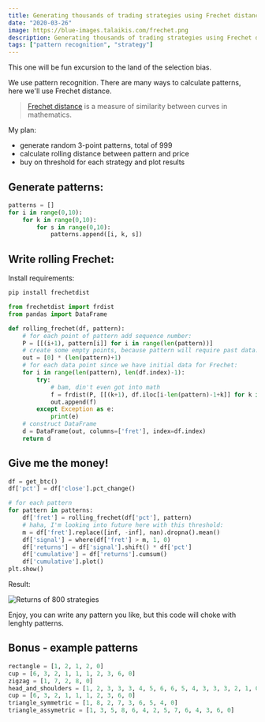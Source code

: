 ```yaml
---
title: Generating thousands of trading strategies using Frechet distance
date: "2020-03-26"
image: https://blue-images.talaikis.com/frechet.png
description: Generating thousands of trading strategies using Frechet distance.
tags: ["pattern recognition", "strategy"]
---
```


This one will be fun excursion to the land of the selection bias.

We use pattern recognition. There are many ways to calculate patterns, here we'll use Frechet distance.

> [Frechet distance](https://en.wikipedia.org/wiki/Fr%C3%A9chet_distance) is a measure of similarity between curves in mathematics.

My plan:

* generate random 3-point patterns, total of 999
* calculate rolling distance between pattern and price
* buy on threshold for each strategy and plot results

## Generate patterns:

```python
patterns = []
for i in range(0,10):
    for k in range(0,10):
        for s in range(0,10):
            patterns.append([i, k, s])
```

## Write rolling Frechet:

Install requirements:

```bash
pip install frechetdist
```

```python
from frechetdist import frdist
from pandas import DataFrame

def rolling_frechet(df, pattern):
    # for each point of pattern add sequence number:
    P = [[(i+1), pattern[i]] for i in range(len(pattern))]
    # create some empty points, because pattern will require past data:
    out = [0] * (len(pattern)+1)
    # for each data point since we have initial data for Frechet:
    for i in range(len(pattern), len(df.index)-1):
        try:
            # bam, din't even got into math
            f = frdist(P, [[(k+1), df.iloc[i-len(pattern)-1+k]] for k in range(len(pattern))])
            out.append(f)
        except Exception as e:
            print(e)
    # construct DataFrame
    d = DataFrame(out, columns=['fret'], index=df.index)
    return d
```

## Give me the money!

```python
df = get_btc()
df['pct'] = df['close'].pct_change()

# for each pattern
for pattern in patterns:
    df['fret'] = rolling_frechet(df['pct'], pattern)
    # haha, I'm looking into future here with this threshold:
    m = df['fret'].replace([inf, -inf], nan).dropna().mean()
    df['signal'] = where(df['fret'] > m, 1, 0)
    df['returns'] = df['signal'].shift() * df['pct']
    df['cumulative'] = df['returns'].cumsum()
    df['cumulative'].plot()
plt.show()
```

Result:

![Returns of 800 strategies](https://blue-images.talaikis.com/frechet.png "Returns of 800 strategies")

Enjoy, you can write any pattern you like, but this code will choke with lenghty patterns.

## Bonus - example patterns

```python
rectangle = [1, 2, 1, 2, 0]
cup = [6, 3, 2, 1, 1, 1, 2, 3, 6, 0]
zigzag = [1, 7, 2, 8, 0]
head_and_shoulders = [1, 2, 3, 3, 3, 4, 5, 6, 6, 5, 4, 3, 3, 3, 2, 1, 0]
cup = [6, 3, 2, 1, 1, 1, 2, 3, 6, 0]
triangle_symmetric = [1, 8, 2, 7, 3, 6, 5, 4, 0]
triangle_assymetric = [1, 3, 5, 8, 6, 4, 2, 5, 7, 6, 4, 3, 6, 0]
```

